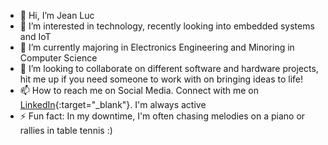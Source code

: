 - 👋 Hi, I’m Jean Luc 
- 👀 I’m interested in technology, recently looking into embedded systems and IoT
- 🌱 I’m currently majoring in Electronics Engineering and Minoring in Computer Science
- 💞️ I’m looking to collaborate on different software and hardware projects, hit me up if you need someone to work with on bringing ideas to life!
- 📫 How to reach me on Social Media. Connect with me on [LinkedIn](www.linkedin.com/in/jean-luc-bazimya-088553268){:target="_blank"}. I'm always active 
- ⚡ Fun fact: In my downtime, I'm often chasing melodies on a piano or rallies in table tennis :)  

<!---
jeanlucbazimya/jeanlucbazimya is a ✨ special ✨ repository because its `README.md` (this file) appears on your GitHub profile.
You can click the Preview link to take a look at your changes.
--->
